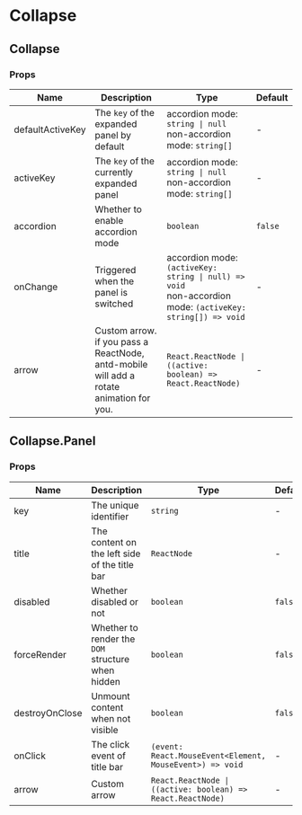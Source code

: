 # Collapse

<code src="./demos/demo1.tsx"></code>

<code src="./demos/demo2.tsx"></code>

## Collapse

### Props

| Name             | Description                                                                             | Type                                                                                                             | Default |
| ---------------- | --------------------------------------------------------------------------------------- | ---------------------------------------------------------------------------------------------------------------- | ------- |
| defaultActiveKey | The `key` of the expanded panel by default                                              | accordion mode: `string \| null` <br/>non-accordion mode: `string[]`                                             | -       |
| activeKey        | The `key` of the currently expanded panel                                               | accordion mode: `string \| null` <br/>non-accordion mode: `string[]`                                             | -       |
| accordion        | Whether to enable accordion mode                                                        | `boolean`                                                                                                        | `false` |
| onChange         | Triggered when the panel is switched                                                    | accordion mode: `(activeKey: string \| null) => void` <br /> non-accordion mode: `(activeKey: string[]) => void` | -       |
| arrow            | Custom arrow. if you pass a ReactNode, antd-mobile will add a rotate animation for you. | `React.ReactNode \| ((active: boolean) => React.ReactNode)`                                                      | -       |

## Collapse.Panel

### Props

| Name           | Description                                       | Type                                                        | Default |
| -------------- | ------------------------------------------------- | ----------------------------------------------------------- | ------- |
| key            | The unique identifier                             | `string`                                                    | -       |
| title          | The content on the left side of the title bar     | `ReactNode`                                                 | -       |
| disabled       | Whether disabled or not                           | `boolean`                                                   | `false` |
| forceRender    | Whether to render the `DOM` structure when hidden | `boolean`                                                   | `false` |
| destroyOnClose | Unmount content when not visible                  | `boolean`                                                   | `false` |
| onClick        | The click event of title bar                      | `(event: React.MouseEvent<Element, MouseEvent>) => void`    | -       |
| arrow          | Custom arrow                                      | `React.ReactNode \| ((active: boolean) => React.ReactNode)` | -       |
